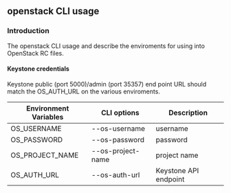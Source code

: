 ## openstack CLI usage

### Introduction

The openstack CLI usage and describe the enviroments for using into OpenStack RC files.

#### Keystone credentials
Keystone public (port 5000)/admin (port 35357) end point URL should match the OS_AUTH_URL on the various enviroments.

Environment Variables | CLI options | Description
-|-|-
OS_USERNAME | --os-username | username
OS_PASSWORD | --os-password | password
OS_PROJECT_NAME | --os-project-name | project name
OS_AUTH_URL | --os-auth-url | Keystone API endpoint

